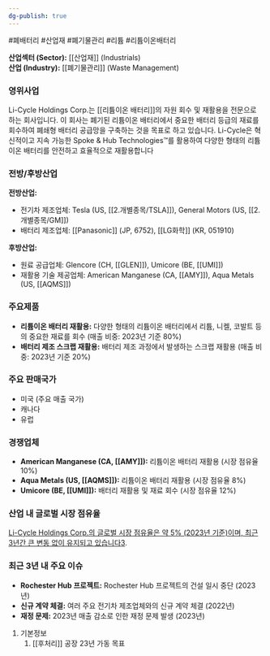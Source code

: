 ```yaml
---
dg-publish: true
---
```

#폐배터리 #산업재 #폐기물관리 #리튬 #리튬이온배터리


**산업섹터 (Sector):** [[산업재]] (Industrials)  
**산업 (Industry):** [[폐기물관리]] (Waste Management)

### 영위사업

Li-Cycle Holdings Corp.는 [[리튬이온 배터리]]의 자원 회수 및 재활용을 전문으로 하는 회사입니다. 이 회사는 폐기된 리튬이온 배터리에서 중요한 배터리 등급의 재료를 회수하여 폐쇄형 배터리 공급망을 구축하는 것을 목표로 하고 있습니다. Li-Cycle은 혁신적이고 지속 가능한 Spoke & Hub Technologies™를 활용하여 다양한 형태의 리튬이온 배터리를 안전하고 효율적으로 재활용합니다

### 전방/후방산업

**전방산업:**

- 전기차 제조업체: Tesla (US, [[2.개별종목/TSLA]]), General Motors (US, [[2.개별종목/GM]])
- 배터리 제조업체: [[Panasonic]] (JP, 6752), [[LG화학]] (KR, 051910)

**후방산업:**

- 원료 공급업체: Glencore (CH, [[GLEN]]), Umicore (BE, [[UMI]])
- 재활용 기술 제공업체: American Manganese (CA, [[AMY]]), Aqua Metals (US, [[AQMS]])

### 주요제품

- **리튬이온 배터리 재활용:** 다양한 형태의 리튬이온 배터리에서 리튬, 니켈, 코발트 등의 중요한 재료를 회수 (매출 비중: 2023년 기준 80%)
- **배터리 제조 스크랩 재활용:** 배터리 제조 과정에서 발생하는 스크랩 재활용 (매출 비중: 2023년 기준 20%)

### 주요 판매국가

- 미국 (주요 매출 국가)
- 캐나다
- 유럽

### 경쟁업체

- **American Manganese (CA, [[AMY]]):** 리튬이온 배터리 재활용 (시장 점유율 10%)
- **Aqua Metals (US, [[AQMS]]):** 리튬이온 배터리 재활용 (시장 점유율 8%)
- **Umicore (BE, [[UMI]]):** 배터리 재활용 및 재료 회수 (시장 점유율 12%)

### 산업 내 글로벌 시장 점유율

[Li-Cycle Holdings Corp.의 글로벌 시장 점유율은 약 5% (2023년 기준)이며, 최근 3년간 큰 변동 없이 유지되고 있습니다](https://www.crunchbase.com/organization/li-cycle)[3](https://www.crunchbase.com/organization/li-cycle).

### 최근 3년 내 주요 이슈

- **Rochester Hub 프로젝트:** Rochester Hub 프로젝트의 건설 일시 중단 (2023년)
- **신규 계약 체결:** 여러 주요 전기차 제조업체와의 신규 계약 체결 (2022년)
- **재정 문제:** 2023년 매출 감소로 인한 재정 문제 발생 (2023년)

1. 기본정보
	1. [[후처리]] 공장 23년 가동 목표


